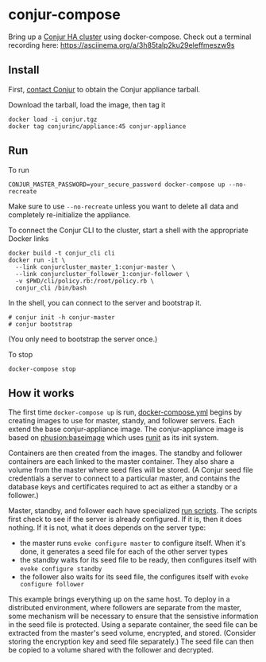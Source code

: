 # conjur-compose
Bring up a [Conjur HA cluster](https://developer.conjur.net/reference/architecture/ha.html) using docker-compose. Check out a terminal recording here: https://asciinema.org/a/3h85talp2ku29eleffmeszw9s

## Install
First, [contact Conjur](http://www.conjur.net/about/contact) to obtain the Conjur appliance tarball.

Download the tarball, load the image, then tag it
```
docker load -i conjur.tgz
docker tag conjurinc/appliance:45 conjur-appliance
```
## Run
To run
```
CONJUR_MASTER_PASSWORD=your_secure_password docker-compose up --no-recreate
```
Make sure to use `--no-recreate` unless you want to delete all data and completely re-initialize the appliance. 

To connect the Conjur CLI to the cluster, start a shell with the appropriate Docker links
```
docker build -t conjur_cli cli
docker run -it \
  --link conjurcluster_master_1:conjur-master \
  --link conjurcluster_follower_1:conjur-follower \
  -v $PWD/cli/policy.rb:/root/policy.rb \
  conjur_cli /bin/bash
```   
In the shell, you can connect to the server and bootstrap it.
```
# conjur init -h conjur-master
# conjur bootstrap
```
(You only need to bootstrap the server once.)

To stop
```
docker-compose stop
```

## How it works
The first time `docker-compose up` is run, [docker-compose.yml](https://github.com/conjurdemos/conjur-compose/blob/master/docker-compose.yml) begins by creating images to use for master, standy, and follower servers. Each extend the base conjur-appliance image. The conjur-appliance image is based on [phusion:baseimage](https://hub.docker.com/r/phusion/baseimage/) which uses [runit](http://smarden.org/runit/) as its init system.

Containers are then created from the images. The standby and follower containers are each linked to the master container. They also share a volume from the master where seed files will be stored. (A Conjur seed file credentials a server to connect to a particular master, and contains the database keys and certificates required to act as either a standby or a follower.)

Master, standby, and follower each have specialized [run scripts](http://smarden.org/runit/faq.html#create). The scripts first check to see if the server is already configured. If it is, then it does nothing. If it is not, what it does depends on the server type: 
* the master runs `evoke configure master` to configure itself. When it's done, it generates a seed file for each of the other server types
* the standby waits for its seed file to be ready, then configures itself with `evoke configure standby`
* the follower also waits for its seed file, the configures itself with `evoke configure follower`

This example brings everything up on the same host. To deploy in a distributed environment, where followers are separate from the master, some mechanism will be necessary to ensure that the sensistive information in the seed file is protected. Using a separate container, the seed file can be extracted from the master's seed volume, encrypted, and stored. (Consider storing the encryption key and seed file separately.) The seed file can then be copied to a volume shared with the follower and decrypted.
